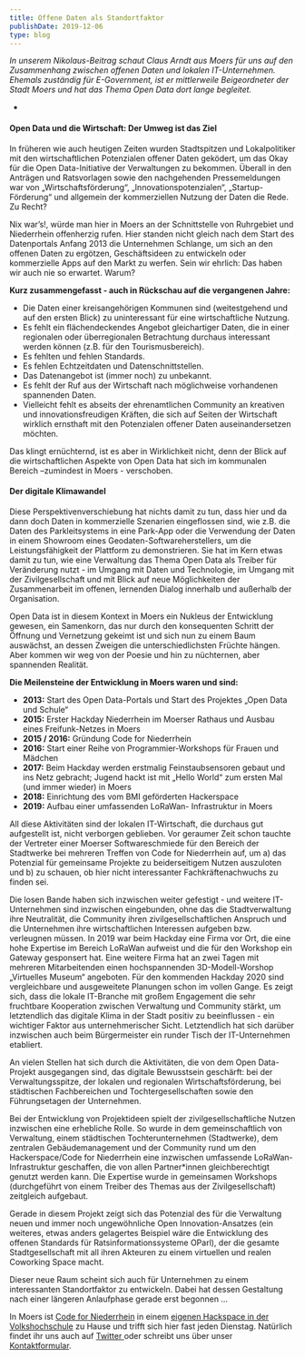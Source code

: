 ```yaml
---
title: Offene Daten als Standortfaktor
publishDate: 2019-12-06
type: blog
---
```


*In unserem Nikolaus-Beitrag schaut Claus Arndt aus Moers für uns auf den Zusammenhang zwischen offenen Daten und lokalen IT-Unternehmen. Ehemals zuständig für E-Government, ist er mittlerweile Beigeordneter der Stadt Moers und hat das Thema Open Data dort lange begleitet.*

-
#### Open Data und die Wirtschaft: Der Umweg ist das Ziel

In früheren wie auch heutigen Zeiten wurden Stadtspitzen und Lokalpolitiker mit den wirtschaftlichen Potenzialen offener Daten geködert, um das Okay für die Open Data-Initiative der Verwaltungen zu bekommen. Überall in den Anträgen und Ratsvorlagen sowie den nachgehenden Pressemeldungen war von „Wirtschaftsförderung“, „Innovationspotenzialen“, „Startup-Förderung“ und allgemein der kommerziellen Nutzung der Daten die Rede. Zu Recht?

Nix war’s!, würde man hier in Moers an der Schnittstelle von Ruhrgebiet und Niederrhein offenherzig rufen. Hier standen nicht gleich nach dem Start des Datenportals Anfang 2013 die Unternehmen Schlange, um sich an den offenen Daten zu ergötzen, Geschäftsideen zu entwickeln oder kommerzielle Apps auf den Markt zu werfen. Sein wir ehrlich: Das haben wir auch nie so erwartet. Warum?

**Kurz zusammengefasst - auch in Rückschau auf die vergangenen Jahre:**

* Die Daten einer kreisangehörigen Kommunen sind (weitestgehend und auf den ersten Blick) zu uninteressant für eine wirtschaftliche Nutzung.
* Es fehlt ein flächendeckendes Angebot gleichartiger Daten, die in einer regionalen oder überregionalen Betrachtung durchaus interessant werden können (z.B. für den Tourismusbereich).
* Es fehlten und fehlen Standards.
* Es fehlen Echtzeitdaten und Datenschnittstellen.
* Das Datenangebot ist (immer noch) zu unbekannt.
* Es fehlt der Ruf aus der Wirtschaft nach möglichweise vorhandenen spannenden Daten.
* Vielleicht fehlt es abseits der ehrenamtlichen Community an kreativen und innovationsfreudigen Kräften, die sich auf Seiten der Wirtschaft wirklich ernsthaft mit den Potenzialen offener Daten auseinandersetzen möchten.

Das klingt ernüchternd, ist es aber in Wirklichkeit nicht, denn der Blick auf die wirtschaftlichen Aspekte von Open Data hat sich im kommunalen Bereich –zumindest in Moers - verschoben.

#### Der digitale Klimawandel

Diese Perspektivenverschiebung hat nichts damit zu tun, dass hier und da dann doch Daten in kommerzielle Szenarien eingeflossen sind, wie z.B. die Daten des Parkleitsystems in eine Park-App oder die Verwendung der Daten in einem Showroom eines Geodaten-Softwareherstellers, um die Leistungsfähigkeit der Plattform zu demonstrieren.
Sie hat im Kern etwas damit zu tun, wie eine Verwaltung das Thema Open Data als Treiber für Veränderung nutzt - im Umgang mit Daten und Technologie, im Umgang mit der Zivilgesellschaft und mit Blick auf neue Möglichkeiten der Zusammenarbeit im offenen, lernenden Dialog innerhalb und außerhalb der Organisation.

Open Data ist in diesem Kontext in Moers ein Nukleus der Entwicklung gewesen, ein Samenkorn, das nur durch den konsequenten Schritt der Öffnung und Vernetzung gekeimt ist und sich nun zu einem Baum auswächst, an dessen Zweigen die unterschiedlichsten Früchte hängen. Aber kommen wir weg von der Poesie und hin zu nüchternen, aber spannenden Realität. 

**Die Meilensteine der Entwicklung in Moers waren und sind:**

* **2013:** Start des Open Data-Portals und Start des Projektes „Open Data und Schule“
* **2015:** Erster Hackday Niederrhein im Moerser Rathaus und Ausbau eines Freifunk-Netzes in Moers
* **2015 / 2016:** Gründung Code for Niederrhein
* **2016:** Start einer Reihe von Programmier-Workshops für Frauen und Mädchen
* **2017:** Beim Hackday werden erstmalig Feinstaubsensoren gebaut und ins Netz gebracht; Jugend hackt ist mit „Hello World“ zum ersten Mal (und immer wieder) in Moers
* **2018:** Einrichtung des vom BMI geförderten Hackerspace
* **2019:** Aufbau einer umfassenden LoRaWan- Infrastruktur in Moers

All diese Aktivitäten sind der lokalen IT-Wirtschaft, die durchaus gut aufgestellt ist, nicht verborgen geblieben. Vor geraumer Zeit schon tauchte der Vertreter einer Moerser Softwareschmiede für den Bereich der Stadtwerke bei mehreren Treffen von Code for Niederrhein auf, um a) das Potenzial für gemeinsame Projekte zu beiderseitigem Nutzen auszuloten und b) zu schauen, ob hier nicht interessanter Fachkräftenachwuchs zu finden sei.

Die losen Bande haben sich inzwischen weiter gefestigt - und weitere IT-Unternehmen sind inzwischen eingebunden, ohne das die Stadtverwaltung ihre Neutralität, die Community ihren zivilgesellschaftlichen Anspruch und die Unternehmen ihre wirtschaftlichen Interessen aufgeben bzw. verleugnen müssen.
In 2019 war beim Hackday eine Firma vor Ort, die eine hohe Expertise im Bereich LoRaWan aufweist und die für den Workshop ein Gateway gesponsert hat. Eine weitere Firma hat an zwei Tagen mit mehreren Mitarbeitenden einen hochspannenden 3D-Modell-Worshop „Virtuelles Museum“ angeboten.
Für den kommenden Hackday 2020 sind vergleichbare und ausgeweitete Planungen schon im vollen Gange. Es zeigt sich, dass die lokale IT-Branche mit großem Engagement die sehr fruchtbare Kooperation zwischen Verwaltung und Community stärkt, um letztendlich das digitale Klima in der Stadt positiv zu beeinflussen - ein wichtiger Faktor aus unternehmerischer Sicht.
Letztendlich hat sich darüber inzwischen auch beim Bürgermeister ein runder Tisch der IT-Unternehmen etabliert.

An vielen Stellen hat sich durch die Aktivitäten, die von dem Open Data-Projekt ausgegangen sind, das digitale Bewusstsein geschärft: bei der Verwaltungsspitze, der lokalen und regionalen Wirtschaftsförderung, bei städtischen Fachbereichen und Tochtergesellschaften sowie den Führungsetagen der Unternehmen.

Bei der Entwicklung von Projektideen spielt der zivilgesellschaftliche Nutzen inzwischen eine erhebliche Rolle. So wurde in dem gemeinschaftlich von Verwaltung, einem städtischen Tochterunternehmen (Stadtwerke), dem zentralen Gebäudemanagement und der Community rund um den Hackerspace/Code for Niederrhein eine inzwischen umfassende LoRaWan-Infrastruktur geschaffen, die von allen Partner*innen gleichberechtigt genutzt werden kann. Die Expertise wurde in gemeinsamen Workshops (durchgeführt von einem Treiber des Themas aus der Zivilgesellschaft) zeitgleich aufgebaut.

Gerade in diesem Projekt zeigt sich das Potenzial des für die Verwaltung neuen und immer noch ungewöhnliche Open Innovation-Ansatzes (ein weiteres, etwas anders gelagertes Beispiel wäre die Entwicklung des offenen Standards für Ratsinformationssysteme OParl), der die gesamte Stadtgesellschaft mit all ihren Akteuren zu einem virtuellen und realen Coworking Space macht.

Dieser neue Raum scheint sich auch für Unternehmen zu einem interessanten Standortfaktor zu entwickeln. Dabei hat dessen Gestaltung nach einer längeren Anlaufphase gerade erst begonnen … 


In Moers ist [Code for Niederrhein](https://www.codeforniederrhein.de/) in einem [eigenen Hackspace in der Volkshochschule](https://www.codeforniederrhein.de/2019/06/25/unser-wohnzimmer-in-der-vhs-moers/) zu Hause und trifft sich hier fast jeden Dienstag. Natürlich findet ihr uns auch auf [Twitter ](https://twitter.com/CodeForNRN) oder schreibt uns über unser [Kontaktformular](https://www.codeforniederrhein.de/kontakt/).
